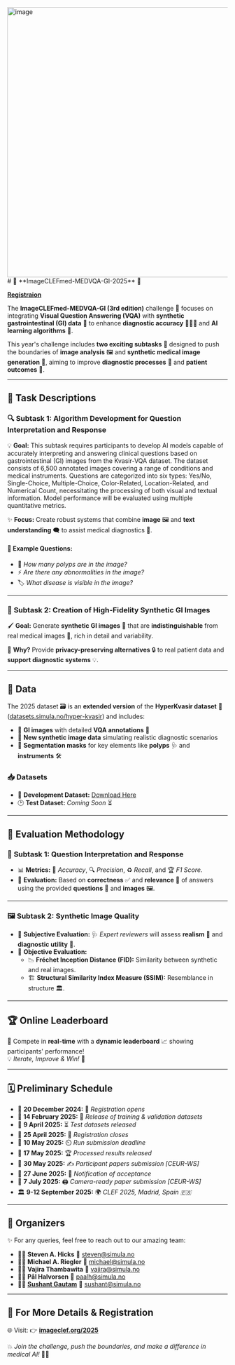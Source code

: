 <img width="616" alt="image" src="https://github.com/user-attachments/assets/6debcf87-ff7b-4127-923a-7282ac552168" />
# 🌟 **ImageCLEFmed-MEDVQA-GI-2025** 🌟

[**Registraion**](https://www.imageclef.org/2025#registration)

The **ImageCLEFmed-MEDVQA-GI (3rd edition)** challenge 🔬 focuses on integrating **Visual Question Answering (VQA)** with **synthetic gastrointestinal (GI) data** 🏥 to enhance **diagnostic accuracy** 🏃‍♂️💡 and **AI learning algorithms** 🤖.  

This year's challenge includes **two exciting subtasks** 🚀 designed to push the boundaries of **image analysis** 🖼️ and **synthetic medical image generation** 🧬, aiming to improve **diagnostic processes** 🏨 and **patient outcomes** 💖.

---

## 🎯 **Task Descriptions**  

### 🔍 **Subtask 1: Algorithm Development for Question Interpretation and Response**  
💡 **Goal:** This subtask requires participants to develop AI models capable of accurately interpreting and answering clinical questions based on gastrointestinal (GI) images from the Kvasir-VQA dataset. The dataset consists of 6,500 annotated images covering a range of conditions and medical instruments. Questions are categorized into six types: Yes/No, Single-Choice, Multiple-Choice, Color-Related, Location-Related, and Numerical Count, necessitating the processing of both visual and textual information. Model performance will be evaluated using multiple quantitative metrics. 

✨ **Focus:** Create robust systems that combine **image** 🖼️ and **text understanding** 🗨️ to assist medical diagnostics 🏨.

#### 💬 **Example Questions:**  
- 🔢 *How many polyps are in the image?*  
- ⚡ *Are there any abnormalities in the image?*  
- 🏷️ *What disease is visible in the image?*  

---

### 🎨 **Subtask 2: Creation of High-Fidelity Synthetic GI Images**  
🖌️ **Goal:** Generate **synthetic GI images** 🧬 that are **indistinguishable** from real medical images 🏥, rich in detail and variability.  

🌱 **Why?** Provide **privacy-preserving alternatives** 🔒 to real patient data and **support diagnostic systems** 💡.

---

## 📂 **Data**  
The 2025 dataset 🗃️ is an **extended version** of the **HyperKvasir dataset** 🔗 ([datasets.simula.no/hyper-kvasir](https://datasets.simula.no/hyper-kvasir)) and includes:

- 🏥 **GI images** with detailed **VQA annotations** 📝  
- 🌟 **New synthetic image data** simulating realistic diagnostic scenarios  
- 🎯 **Segmentation masks** for key elements like **polyps** 🩺 and **instruments** 🛠️  

### 📥 **Datasets**  
- 🏃 **Development Dataset:** [Download Here](https://huggingface.co/datasets/SimulaMet-HOST/Kvasir-VQA)  
- 🕑 **Test Dataset:** *Coming Soon* ⏳  

---

## 🧪 **Evaluation Methodology**  

### 🏃 **Subtask 1: Question Interpretation and Response**  
- 📊 **Metrics:** 🎯 *Accuracy*, 🔍 *Precision*, ♻️ *Recall*, and 🏆 *F1 Score*.  
- 📜 **Evaluation:** Based on **correctness** ✅ and **relevance** 📝 of answers using the provided **questions** 💬 and **images** 🖼️.

---

### 🖼️ **Subtask 2: Synthetic Image Quality**  
- 👀 **Subjective Evaluation:** 🩺 *Expert reviewers* will assess **realism** 🌟 and **diagnostic utility** 🏥.  
- 🎯 **Objective Evaluation:**  
  - 📉 **Fréchet Inception Distance (FID):** Similarity between synthetic and real images.  
  - 🏗️ **Structural Similarity Index Measure (SSIM):** Resemblance in structure 🏛️.

---

## 🏆 **Online Leaderboard**  
🚀 Compete in **real-time** with a **dynamic leaderboard** 📈 showing participants' performance!  
💡 *Iterate, Improve & Win!* 🏅

---

## 🗓️ **Preliminary Schedule**  

- 📅 **20 December 2024:** 📝 *Registration opens*  
- 📅 **14 February 2025:** 🏃 *Release of training & validation datasets*  
- 📅 **9 April 2025:** ⏳ *Test datasets released*  
- 📅 **25 April 2025:** 🚪 *Registration closes*  
- 📅 **10 May 2025:** ⏲️ *Run submission deadline*  
- 📅 **17 May 2025:** 🏆 *Processed results released*  
- 📅 **30 May 2025:** ✍️ *Participant papers submission [CEUR-WS]*  
- 📅 **27 June 2025:** 💌 *Notification of acceptance*  
- 📅 **7 July 2025:** 🖨️ *Camera-ready paper submission [CEUR-WS]*  
- 🏛️ **9-12 September 2025:** 🌍 *CLEF 2025, Madrid, Spain 🇪🇸*  

---

## 💼 **Organizers**  
✨ For any queries, feel free to reach out to our amazing team:  
- 👨‍🔬 **Steven A. Hicks** 📧 [steven@simula.no](mailto:steven@simula.no)  
- 🧑‍💻 **Michael A. Riegler** 📧 [michael@simula.no](mailto:michael@simula.no)  
- 🧑‍🔬 **Vajira Thambawita** 📧 [vajira@simula.no](mailto:vajira@simula.no)  
- 👨‍🏫 **Pål Halvorsen** 📧 [paalh@simula.no](mailto:paalh@simula.no)  
- 🧑‍🎓 **[Sushant Gautam](http://sushant.info.np)** 📧 [sushant@simula.no](mailto:sushant@simula.no)  

---

## 🔗 **For More Details & Registration**  
🌐 Visit: 👉 [**imageclef.org/2025**](https://www.imageclef.org/2025)  

💥 *Join the challenge, push the boundaries, and make a difference in medical AI!* 🚀🧬
